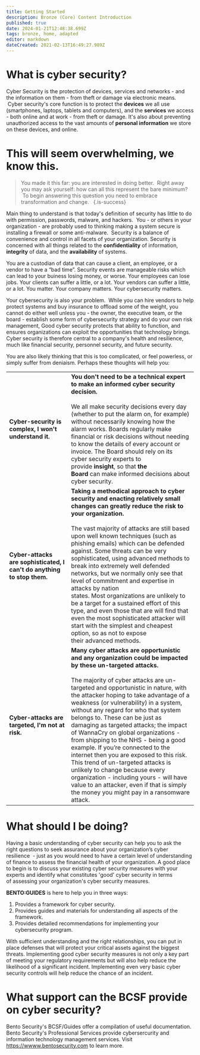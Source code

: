 ```yaml
---
title: Getting Started
description: Bronze (Core) Content Introduction
published: true
date: 2024-01-21T12:48:38.699Z
tags: bronze, home, adapted
editor: markdown
dateCreated: 2021-02-13T16:49:27.989Z
---
```


# What is cyber security?

Cyber Security is the protection of devices, services and networks - and the information on them - from theft or damage via electronic means.  Cyber security's core function is to protect the **devices** we all use (smartphones, laptops, tablets and computers), and the **services** we access - both online and at work - from theft or damage. It's also about preventing unauthorized access to the vast amounts of **personal information** we store on these devices, and online.

# This will seem overwhelming, we know this.

> You made it this far: you are interested in doing better.  Right away you may ask yourself: how can all this represent the bare minimum?  To begin answering this question you need to embrace transformation and change.  
> {.is-success}

Main thing to understand is that today's definition of security has little to do with permission, passwords, malware, and hackers.  You - or others in your organization - are probably used to thinking making a system secure is installing a firewall or some anti-malware.  Security is a balance of convenience and control in all facets of your organization. Security is concerned with all things related to the **confidentiality** of information, **integrity** of data, and the **availability** of systems. 

You are a custodian of data that can cause a client, an employee, or a vendor to have a “bad time”. Security events are manageable risks which can lead to your buiness losing money, or worse. Your employees can lose jobs. Your clients can suffer a little, or a lot. Your vendors can suffer a little, or a lot. You matter. Your company matters. Your cybersecurity matters.

Your cybersecurity is also your problem.  While you can hire vendors to help protect systems and buy insurance to offload some of the weight, you cannot do either well unless you - the owner, the executive team, or the board - establish some form of cybersecurity strategy and do your own risk management, Good cyber security protects that ability to function, and ensures organizations can exploit the opportunities that technology brings. Cyber security is therefore central to a company's health and resilience, much like financial security, personnel security, and future security.

You are also likely thinking that this is too complicated, or feel powerless, or simply suffer from deniaism.  Perhaps these thoughts will help you:
 

|     |     |
| --- | --- |
| **Cyber-security is complex, I won't understand it.** | **You don't need to be a technical expert to make an informed cyber security decision.**<br><br>We all make security decisions every day (whether to put the alarm on, for example) without necessarily knowing how the alarm works. Boards regularly make financial or risk decisions without needing to know the details of every account or invoice. The Board should rely on its cyber security experts to provide **insight**, so that **the Board** can make informed decisions about cyber security. |
| **Cyber-attacks are sophisticated, I can't do anything to stop them.** | **Taking a methodical approach to cyber security and enacting relatively small changes can greatly reduce the risk to your organization.**<br><br>The vast majority of attacks are still based upon well known techniques (such as phishing emails) which can be defended against. Some threats can be very sophisticated, using advanced methods to break into extremely well defended networks, but we normally only see that level of commitment and expertise in attacks by nation states. Most organizations are unlikely to be a target for a sustained effort of this type, and even those that are will find that even the most sophisticated attacker will start with the simplest and cheapest option, so as not to expose their advanced methods. |
| **Cyber-attacks are targeted, I'm not at risk.** | **Many cyber attacks are opportunistic and any organization could be impacted by these un-targeted attacks.** <br><br>The majority of cyber attacks are un-targeted and opportunistic in nature, with the attacker hoping to take advantage of a weakness (or vulnerability) in a system, without any regard for who that system belongs to. These can be just as damaging as targeted attacks; the impact of WannaCry on global organizations - from shipping to the NHS - being a good example. If you’re connected to the internet then you are exposed to this risk. This trend of un-targeted attacks is unlikely to change because every organization - including yours - will have value to an attacker, even if that is simply the money you might pay in a ransomware attack. |

# What should I be doing?

Having a basic understanding of cyber security can help you to ask the right questions to seek assurance about your organization’s cyber resilience  - just as you would need to have a certain level of understanding of finance to assess the financial health of your organization. A good place to begin is to discuss your existing cyber security measures with your experts and identify what constitutes 'good' cyber security in terms of assessing your organization's cyber security measures. 

**BENTO:GUIDES** is here to help you in three ways:

1.  Provides a framework for cyber security.
2.  Provides guides and materials for understanding all aspects of the framework.
3.  Provides detailed recommendations for implementing your cybersecurity program.

With sufficient understanding and the right relationships, you can put in place defenses that will protect your critical assets against the biggest threats. Implementing good cyber security measures is not only a key part of meeting your regulatory requirements but will also help reduce the likelihood of a significant incident. Implementing even very basic cyber security controls will help reduce the chance of an incident. 

# What support can the BCSF provide on cyber security?

Bento Security's BCSF/Guides offer a compilation of useful documentation.  Bento Security's Professional Services provide cybersercurity and information technology management services.  Visit https://wwww.bentosecurity.com to learn more.

